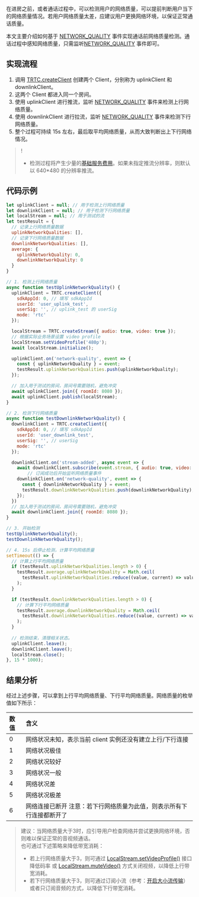 在进房之前，或者通话过程中，可以检测用户的网络质量，可以提前判断用户当下的网络质量情况。若用户网络质量太差，应建议用户更换网络环境，以保证正常通话质量。

本文主要介绍如何基于 [NETWORK_QUALITY](https://web.sdk.qcloud.com/trtc/webrtc/doc/zh-cn/module-ClientEvent.html#.NETWORK_QUALITY) 事件实现通话前网络质量检测。通话过程中感知网络质量，只需监听[NETWORK_QUALITY](https://web.sdk.qcloud.com/trtc/webrtc/doc/zh-cn/module-ClientEvent.html#.NETWORK_QUALITY) 事件即可。

## 实现流程

1. 调用 [TRTC.createClient](https://web.sdk.qcloud.com/trtc/webrtc/doc/zh-cn/TRTC.html#.createClient) 创建两个 Client，分别称为 uplinkClient 和 downlinkClient。
2. 这两个 Client 都进入同一个房间。
3. 使用 uplinkClient 进行推流，监听 [NETWORK_QUALITY](https://web.sdk.qcloud.com/trtc/webrtc/doc/zh-cn/module-ClientEvent.html#.NETWORK_QUALITY) 事件来检测上行网络质量。
4. 使用 downlinkClient 进行拉流，监听 [NETWORK_QUALITY](https://web.sdk.qcloud.com/trtc/webrtc/doc/zh-cn/module-ClientEvent.html#.NETWORK_QUALITY) 事件来检测下行网络质量。
5. 整个过程可持续 15s 左右，最后取平均网络质量，从而大致判断出上下行网络情况。

> !
> - 检测过程将产生少量的[基础服务费用](https://cloud.tencent.com/document/product/647/17157#.E5.9F.BA.E7.A1.80.E6.9C.8D.E5.8A.A1)。如果未指定推流分辨率，则默认以 640*480 的分辨率推流。

## 代码示例

```js
let uplinkClient = null; // 用于检测上行网络质量
let downlinkClient = null; // 用于检测下行网络质量
let localStream = null; // 用于测试的流
let testResult = {
  // 记录上行网络质量数据
  uplinkNetworkQualities: [],
  // 记录下行网络质量数据
  downlinkNetworkQualities: [],
  average: {
    uplinkNetworkQuality: 0,
    downlinkNetworkQuality: 0
  }
}

// 1. 检测上行网络质量
async function testUplinkNetworkQuality() {
  uplinkClient = TRTC.createClient({
    sdkAppId: 0, // 填写 sdkAppId
    userId: 'user_uplink_test',
    userSig: '', // uplink_test 的 userSig
    mode: 'rtc'
  });

  localStream = TRTC.createStream({ audio: true, video: true });
  // 根据实际业务场景设置 video profile
  localStream.setVideoProfile('480p'); 
  await localStream.initialize();

  uplinkClient.on('network-quality', event => {
    const { uplinkNetworkQuality } = event;
    testResult.uplinkNetworkQualities.push(uplinkNetworkQuality);
  });

  // 加入用于测试的房间，房间号需要随机，避免冲突
  await uplinkClient.join({ roomId: 8080 }); 
  await uplinkClient.publish(localStream);
}

// 2. 检测下行网络质量
async function testDownlinkNetworkQuality() {
  downlinkClient = TRTC.createClient({
    sdkAppId: 0, // 填写 sdkAppId
    userId: 'user_downlink_test',
    userSig: '', // userSig
    mode: 'rtc'
  });

  downlinkClient.on('stream-added', async event => {
    await downlinkClient.subscribe(event.stream, { audio: true, video: true });
		// 订阅成功后开始监听网络质量事件
    downlinkClient.on('network-quality', event => {
      const { downlinkNetworkQuality } = event;
      testResult.downlinkNetworkQualities.push(downlinkNetworkQuality);
    });
  })
  // 加入用于测试的房间，房间号需要随机，避免冲突
  await downlinkClient.join({ roomId: 8080 });
}

// 3. 开始检测
testUplinkNetworkQuality();
testDownlinkNetworkQuality();

// 4. 15s 后停止检测，计算平均网络质量
setTimeout(() => {
  // 计算上行平均网络质量
  if (testResult.uplinkNetworkQualities.length > 0) {
    testResult.average.uplinkNetworkQuality = Math.ceil(
      testResult.uplinkNetworkQualities.reduce((value, current) => value + current, 0) / testResult.uplinkNetworkQualities.length
    );
  }

  if (testResult.downlinkNetworkQualities.length > 0) {
    // 计算下行平均网络质量
    testResult.average.downlinkNetworkQuality = Math.ceil(
      testResult.downlinkNetworkQualities.reduce((value, current) => value + current, 0) / testResult.downlinkNetworkQualities.length
    );
  }
    
  // 检测结束，清理相关状态。
  uplinkClient.leave();
  downlinkClient.leave();
  localStream.close();
}, 15 * 1000);
```

## 结果分析

经过上述步骤，可以拿到上行平均网络质量、下行平均网络质量。网络质量的枚举值如下所示：

| 数值 | 含义                                                         |
| :--- | :----------------------------------------------------------- |
| 0    | 网络状况未知，表示当前 client 实例还没有建立上行/下行连接    |
| 1    | 网络状况极佳                                                 |
| 2    | 网络状况较好                                                 |
| 3    | 网络状况一般                                                 |
| 4    | 网络状况差                                                   |
| 5    | 网络状况极差                                                 |
| 6    | 网络连接已断开 注意：若下行网络质量为此值，则表示所有下行连接都断开了 |

> 建议：当网络质量大于3时，应引导用户检查网络并尝试更换网络环境，否则难以保证正常的音视频通话。<br>也可通过下述策略来降低带宽消耗：
> - 若上行网络质量大于3，则可通过 [LocalStream.setVideoProfile()](https://web.sdk.qcloud.com/trtc/webrtc/doc/zh-cn/LocalStream.html#setVideoProfile) 接口降低码率 或 [LocalStream.muteVideo()](https://web.sdk.qcloud.com/trtc/webrtc/doc/zh-cn/LocalStream.html#muteVideo) 方式关闭视频，以降低上行带宽消耗。
> - 若下行网络质量大于3，则可通过订阅小流（参考：[开启大小流传输](https://web.sdk.qcloud.com/trtc/webrtc/doc/zh-cn/tutorial-27-advanced-small-stream.html)）或者只订阅音频的方式，以降低下行带宽消耗。


